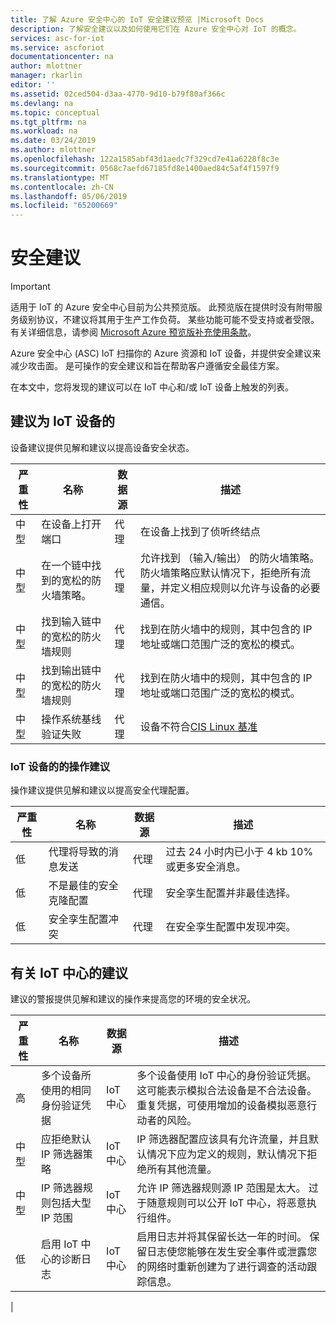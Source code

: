 ```yaml
---
title: 了解 Azure 安全中心的 IoT 安全建议预览 |Microsoft Docs
description: 了解安全建议以及如何使用它们在 Azure 安全中心对 IoT 的概念。
services: asc-for-iot
ms.service: ascforiot
documentationcenter: na
author: mlottner
manager: rkarlin
editor: ''
ms.assetid: 02ced504-d3aa-4770-9d10-b79f80af366c
ms.devlang: na
ms.topic: conceptual
ms.tgt_pltfrm: na
ms.workload: na
ms.date: 03/24/2019
ms.author: mlottner
ms.openlocfilehash: 122a1585abf43d1aedc7f329cd7e41a6228f8c3e
ms.sourcegitcommit: 0568c7aefd67185fd8e1400aed84c5af4f1597f9
ms.translationtype: MT
ms.contentlocale: zh-CN
ms.lasthandoff: 05/06/2019
ms.locfileid: "65200669"
---
```

# <a name="security-recommendations"></a>安全建议

> [!IMPORTANT]
> 适用于 IoT 的 Azure 安全中心目前为公共预览版。
> 此预览版在提供时没有附带服务级别协议，不建议将其用于生产工作负荷。 某些功能可能不受支持或者受限。 有关详细信息，请参阅 [Microsoft Azure 预览版补充使用条款](https://azure.microsoft.com/support/legal/preview-supplemental-terms/)。

Azure 安全中心 (ASC) IoT 扫描你的 Azure 资源和 IoT 设备，并提供安全建议来减少攻击面。 是可操作的安全建议和旨在帮助客户遵循安全最佳方案。

在本文中，您将发现的建议可以在 IoT 中心和/或 IoT 设备上触发的列表。

## <a name="recommendations-for-iot-devices"></a>建议为 IoT 设备的

设备建议提供见解和建议以提高设备安全状态。 

| 严重性 | 名称                                                      | 数据源 | 描述                                                                                                                                                                                           |
|----------|-----------------------------------------------------------|-------------|-------------------------------------------------------------------------------------------------------------------------------------------------------------------------------------------------------|
| 中型   | 在设备上打开端口                                      | 代理       | 在设备上找到了侦听终结点                                                                                                                                                          |
| 中型   | 在一个链中找到的宽松的防火墙策略。 | 代理       | 允许找到 （输入/输出） 的防火墙策略。 防火墙策略应默认情况下，拒绝所有流量，并定义相应规则以允许与设备的必要通信。                               |
| 中型   | 找到输入链中的宽松的防火墙规则     | 代理       | 找到在防火墙中的规则，其中包含的 IP 地址或端口范围广泛的宽松的模式。                                                                                    |
| 中型   | 找到输出链中的宽松的防火墙规则    | 代理       | 找到在防火墙中的规则，其中包含的 IP 地址或端口范围广泛的宽松的模式。                                                                                   |
| 中型   | 操作系统基线验证失败           | 代理       | 设备不符合[CIS Linux 基准](https://www.cisecurity.org/cis-benchmarks/)                                                                                                         |

### <a name="operational-recommendations-for-iot-devices"></a>IoT 设备的的操作建议

操作建议提供见解和建议以提高安全代理配置。

| 严重性 | 名称                                    | 数据源 | 描述                                                                       |
|----------|-----------------------------------------|-------------|-----------------------------------------------------------------------------------|
| 低      | 代理将导致的消息发送          | 代理       | 过去 24 小时内已小于 4 kb 10%或更多安全消息。  |
| 低      | 不是最佳的安全克隆配置 | 代理       | 安全孪生配置并非最佳选择。                                        |
| 低      | 安全孪生配置冲突    | 代理       | 在安全孪生配置中发现冲突。                           |


## <a name="recommendations-for-iot-hub"></a>有关 IoT 中心的建议

建议的警报提供见解和建议的操作来提高您的环境的安全状况。  

| 严重性 | 名称                                                     | 数据源 | 描述                                                                                                                                                                                                             |
|----------|----------------------------------------------------------|-------------|-------------------------------------------------------------------------------------------------------------------------------------------------------------------------------------------------------------------------|
| 高     | 多个设备所使用的相同身份验证凭据 | IoT 中心     | 多个设备使用 IoT 中心的身份验证凭据。 这可能表示模拟合法设备是不合法设备。 重复凭据，可使用增加的设备模拟恶意行动者的风险。 |
| 中型   | 应拒绝默认 IP 筛选器策略                  | IoT 中心     | IP 筛选器配置应该具有允许流量，并且默认情况下应为定义的规则，默认情况下拒绝所有其他流量。                                                                                                     |
| 中型   | IP 筛选器规则包括大型 IP 范围                   | IoT 中心     | 允许 IP 筛选器规则源 IP 范围是太大。 过于随意规则可以公开 IoT 中心，将恶意执行组件。                                                                                       |
| 低      | 启用 IoT 中心的诊断日志                       | IoT 中心     | 启用日志并将其保留长达一年的时间。 保留日志使您能够在发生安全事件或泄露您的网络时重新创建为了进行调查的活动跟踪信息。                                       |
|